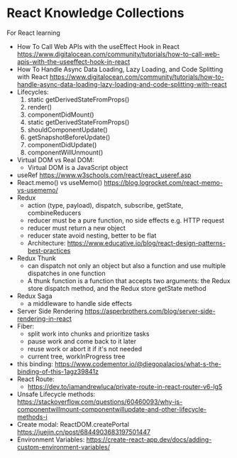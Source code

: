 # React Knowledge Collections
For React learning
- How To Call Web APIs with the useEffect Hook in React
  https://www.digitalocean.com/community/tutorials/how-to-call-web-apis-with-the-useeffect-hook-in-react
- How To Handle Async Data Loading, Lazy Loading, and Code Splitting with React
  https://www.digitalocean.com/community/tutorials/how-to-handle-async-data-loading-lazy-loading-and-code-splitting-with-react
- Lifecycles:
  1. static getDerivedStateFromProps()
  2. render()
  3. componentDidMount()
  4. static getDerivedStateFromProps()
  5. shouldComponentUpdate()
  6. getSnapshotBeforeUpdate()
  7. componentDidUpdate()
  8. componentWillUnmount()
- Virtual DOM vs Real DOM:
  - Virtual DOM is a JavaScript object
- useRef
  https://www.w3schools.com/react/react_useref.asp
- React.memo() vs useMemo()
  https://blog.logrocket.com/react-memo-vs-usememo/
- Redux
  - action (type, payload), dispatch, subscribe, getState, combineReducers
  - reducer must be a pure function, no side effects e.g. HTTP request
  - reducer must return a new object
  - reducer state avoid nesting, better to be flat
  - Architecture: https://www.educative.io/blog/react-design-patterns-best-practices
- Redux Thunk
  - can dispatch not only an object but also a function and use multiple dispatches in one function
  - A thunk function is a function that accepts two arguments: the Redux store dispatch method, and the Redux store getState method
- Redux Saga
  - a middleware to handle side effects
- Server Side Rendering
  https://asperbrothers.com/blog/server-side-rendering-in-react
- Fiber:
  - split work into chunks and prioritize tasks
  - pause work and come back to it later
  - reuse work or abort it if it's not needed
  - current tree, workInProgress tree
- this binding:
  https://www.codementor.io/@diegopalacios/what-s-the-binding-of-this-1agz39841z
- React Route:
  - https://dev.to/iamandrewluca/private-route-in-react-router-v6-lg5
- Unsafe Lifecycle methods:
  https://stackoverflow.com/questions/60460093/why-is-componentwillmount-componentwillupdate-and-other-lifecycle-methods-i
- Create modal:
  ReactDOM.createPortal
  https://juejin.cn/post/6844903683197501447
- Environment Variables:
  https://create-react-app.dev/docs/adding-custom-environment-variables/